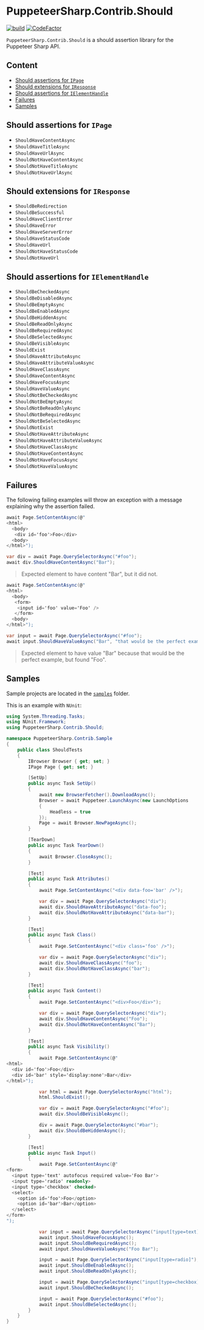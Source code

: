 # PuppeteerSharp.Contrib.Should<!-- omit in toc -->

[![build](https://github.com/hlaueriksson/puppeteer-sharp-contrib/actions/workflows/build.yml/badge.svg)](https://github.com/hlaueriksson/puppeteer-sharp-contrib/actions/workflows/build.yml) [![CodeFactor](https://www.codefactor.io/repository/github/hlaueriksson/puppeteer-sharp-contrib/badge)](https://www.codefactor.io/repository/github/hlaueriksson/puppeteer-sharp-contrib)

`PuppeteerSharp.Contrib.Should` is a should assertion library for the Puppeteer Sharp API.

## Content<!-- omit in toc -->

- [Should assertions for `IPage`](#should-assertions-for-ipage)
- [Should extensions for `IResponse`](#should-extensions-for-iresponse)
- [Should assertions for `IElementHandle`](#should-assertions-for-ielementhandle)
- [Failures](#failures)
- [Samples](#samples)

## Should assertions for `IPage`

- `ShouldHaveContentAsync`
- `ShouldHaveTitleAsync`
- `ShouldHaveUrlAsync`
- `ShouldNotHaveContentAsync`
- `ShouldNotHaveTitleAsync`
- `ShouldNotHaveUrlAsync`

## Should extensions for `IResponse`

- `ShouldBeRedirection`
- `ShouldBeSuccessful`
- `ShouldHaveClientError`
- `ShouldHaveError`
- `ShouldHaveServerError`
- `ShouldHaveStatusCode`
- `ShouldHaveUrl`
- `ShouldNotHaveStatusCode`
- `ShouldNotHaveUrl`

## Should assertions for `IElementHandle`

- `ShouldBeCheckedAsync`
- `ShouldBeDisabledAsync`
- `ShouldBeEmptyAsync`
- `ShouldBeEnabledAsync`
- `ShouldBeHiddenAsync`
- `ShouldBeReadOnlyAsync`
- `ShouldBeRequiredAsync`
- `ShouldBeSelectedAsync`
- `ShouldBeVisibleAsync`
- `ShouldExist`
- `ShouldHaveAttributeAsync`
- `ShouldHaveAttributeValueAsync`
- `ShouldHaveClassAsync`
- `ShouldHaveContentAsync`
- `ShouldHaveFocusAsync`
- `ShouldHaveValueAsync`
- `ShouldNotBeCheckedAsync`
- `ShouldNotBeEmptyAsync`
- `ShouldNotBeReadOnlyAsync`
- `ShouldNotBeRequiredAsync`
- `ShouldNotBeSelectedAsync`
- `ShouldNotExist`
- `ShouldNotHaveAttributeAsync`
- `ShouldNotHaveAttributeValueAsync`
- `ShouldNotHaveClassAsync`
- `ShouldNotHaveContentAsync`
- `ShouldNotHaveFocusAsync`
- `ShouldNotHaveValueAsync`

## Failures

The following failing examples will throw an exception with a message explaining why the assertion failed.

```csharp
await Page.SetContentAsync(@"
<html>
  <body>
   <div id='foo'>Foo</div>
  <body>
</html>");

var div = await Page.QuerySelectorAsync("#foo");
await div.ShouldHaveContentAsync("Bar");
```

> Expected element to have content "Bar", but it did not.

```csharp
await Page.SetContentAsync(@"
<html>
  <body>
   <form>
    <input id='foo' value='Foo' />
   </form>
  <body>
</html>");

var input = await Page.QuerySelectorAsync("#foo");
await input.ShouldHaveValueAsync("Bar", "that would be the perfect example");
```

> Expected element to have value "Bar" because that would be the perfect example, but found "Foo".

## Samples

Sample projects are located in the [`samples`](https://github.com/hlaueriksson/puppeteer-sharp-contrib/tree/master/samples) folder.

This is an example with `NUnit`:

```csharp
using System.Threading.Tasks;
using NUnit.Framework;
using PuppeteerSharp.Contrib.Should;

namespace PuppeteerSharp.Contrib.Sample
{
    public class ShouldTests
    {
        IBrowser Browser { get; set; }
        IPage Page { get; set; }

        [SetUp]
        public async Task SetUp()
        {
            await new BrowserFetcher().DownloadAsync();
            Browser = await Puppeteer.LaunchAsync(new LaunchOptions
            {
                Headless = true
            });
            Page = await Browser.NewPageAsync();
        }

        [TearDown]
        public async Task TearDown()
        {
            await Browser.CloseAsync();
        }

        [Test]
        public async Task Attributes()
        {
            await Page.SetContentAsync("<div data-foo='bar' />");

            var div = await Page.QuerySelectorAsync("div");
            await div.ShouldHaveAttributeAsync("data-foo");
            await div.ShouldNotHaveAttributeAsync("data-bar");
        }

        [Test]
        public async Task Class()
        {
            await Page.SetContentAsync("<div class='foo' />");

            var div = await Page.QuerySelectorAsync("div");
            await div.ShouldHaveClassAsync("foo");
            await div.ShouldNotHaveClassAsync("bar");
        }

        [Test]
        public async Task Content()
        {
            await Page.SetContentAsync("<div>Foo</div>");

            var div = await Page.QuerySelectorAsync("div");
            await div.ShouldHaveContentAsync("Foo");
            await div.ShouldNotHaveContentAsync("Bar");
        }

        [Test]
        public async Task Visibility()
        {
            await Page.SetContentAsync(@"
<html>
  <div id='foo'>Foo</div>
  <div id='bar' style='display:none'>Bar</div>
</html>");

            var html = await Page.QuerySelectorAsync("html");
            html.ShouldExist();

            var div = await Page.QuerySelectorAsync("#foo");
            await div.ShouldBeVisibleAsync();

            div = await Page.QuerySelectorAsync("#bar");
            await div.ShouldBeHiddenAsync();
        }

        [Test]
        public async Task Input()
        {
            await Page.SetContentAsync(@"
<form>
  <input type='text' autofocus required value='Foo Bar'>
  <input type='radio' readonly>
  <input type='checkbox' checked>
  <select>
    <option id='foo'>Foo</option>
    <option id='bar'>Bar</option>
  </select>
</form>
");

            var input = await Page.QuerySelectorAsync("input[type=text]");
            await input.ShouldHaveFocusAsync();
            await input.ShouldBeRequiredAsync();
            await input.ShouldHaveValueAsync("Foo Bar");

            input = await Page.QuerySelectorAsync("input[type=radio]");
            await input.ShouldBeEnabledAsync();
            await input.ShouldBeReadOnlyAsync();

            input = await Page.QuerySelectorAsync("input[type=checkbox]");
            await input.ShouldBeCheckedAsync();

            input = await Page.QuerySelectorAsync("#foo");
            await input.ShouldBeSelectedAsync();
        }
    }
}
```
